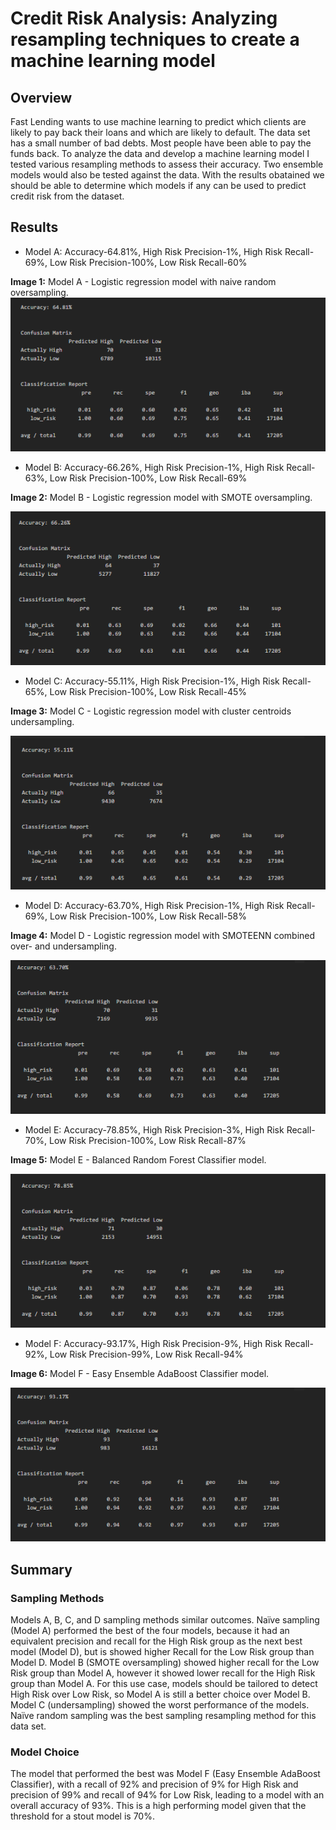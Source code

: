 # Credit Risk Analysis: Analyzing resampling techniques to create a machine learning model

## Overview
Fast Lending wants to use machine learning to predict which clients are likely to pay back their loans and which are likely to default.  The data set has a small number of bad debts. Most people have been able to pay the funds back. To analyze the data and develop a machine learning model I tested various resampling methods to assess their accuracy. Two ensemble models would also be tested against the data.  With the results obatained we should be able to determine which models if any can be used to predict credit risk from the dataset.

## Results

- Model A: Accuracy-64.81%, High Risk Precision-1%, High Risk Recall-69%,
Low Risk Precision-100%, Low Risk Recall-60%

**Image 1:** Model A - Logistic regression model with naive random oversampling.
![model_A](resources/model_A.png)

- Model B: Accuracy-66.26%, High Risk Precision-1%, High Risk Recall-63%,
Low Risk Precision-100%, Low Risk Recall-69%

**Image 2:** Model B - Logistic regression model with SMOTE oversampling.

![model_B](resources/model_B.png)

- Model C: Accuracy-55.11%, High Risk Precision-1%, High Risk Recall-65%,
Low Risk Precision-100%, Low Risk Recall-45%

**Image 3:** Model C - Logistic regression model with cluster centroids undersampling.

![model_C](resources/model_C.png)

- Model D: Accuracy-63.70%, High Risk Precision-1%, High Risk Recall-69%,
Low Risk Precision-100%, Low Risk Recall-58%

**Image 4:** Model D - Logistic regression model with SMOTEENN combined over- and undersampling.

![model_D](resources/model_D.png)

- Model E: Accuracy-78.85%, High Risk Precision-3%, High Risk Recall-70%,
Low Risk Precision-100%, Low Risk Recall-87%

**Image 5:** Model E - Balanced Random Forest Classifier model.

![model_E](resources/model_E.png)

- Model F: Accuracy-93.17%, High Risk Precision-9%, High Risk Recall-92%,
Low Risk Precision-99%, Low Risk Recall-94%

**Image 6:** Model F - Easy Ensemble AdaBoost Classifier model.

![model_F](resources/model_F.png)

## Summary
### Sampling Methods
 Models A, B, C, and D sampling methods similar outcomes.  Naïve sampling (Model A) performed the best of the four models, because it had an equivalent precision and recall for the High Risk group as the next best model (Model D), but is showed higher Recall for the Low Risk group than Model D.  Model B (SMOTE oversampling) showed higher recall for the Low Risk group than Model A, however it showed lower recall for the High Risk group than Model A.  For this use case, models should be tailored to detect High Risk over Low Risk, so Model A is still a better choice over Model B.  Model C (undersampling) showed the worst performance of the models. Naïve random sampling was the best sampling resampling method for this data set.
### Model Choice
The model that performed the best was Model F (Easy Ensemble AdaBoost Classifier), with a recall of 92% and precision of 9% for High Risk and precision of 99% and recall of 94% for Low Risk, leading to a model with an overall accuracy of 93%.  This is a high performing model given that the threshold for a stout model is 70%.  
